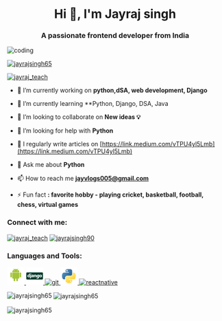 <h1 align="center">Hi 👋, I'm Jayraj singh</h1>
<h3 align="center">A passionate frontend developer from India</h3>
<img aling="right " alt="coding "  Width="400" src ="https://cdn.dribbble.com/users/1162077/screenshots/3848914/programmer.gif"
<p align="left"> <img> <src="https://komarev.com/ghpvc/?username=jayrajsingh65&label=Profile%20views&color=0e75b6&style=flat" alt="jayrajsingh65" /> </p>

<p align="left"> <a href="https://github.com/ryo-ma/github-profile-trophy"><img src="https://github-profile-trophy.vercel.app/?username=jayrajsingh65" alt="jayrajsingh65" /></a> </p>

<p align="left"> <a href="https://twitter.com/jayraj_teach" target="blank"><img src="https://img.shields.io/twitter/follow/jayraj_teach?logo=twitter&style=for-the-badge" alt="jayraj_teach" /></a> </p>

- 🔭 I’m currently working on **python,dSA, web development, Django**

- 🌱 I’m currently learning **Python, Django, DSA, Java

- 👯 I’m looking to collaborate on **New ideas 💡**

- 🤝 I’m looking for help with **Python**

- 📝 I regularly write articles on [https://link.medium.com/vTPU4yl5Lmb](https://link.medium.com/vTPU4yl5Lmb)

- 💬 Ask me about **Python**

- 📫 How to reach me **jayvlogs005@gmail.com**

- ⚡ Fun fact **: favorite hobby - playing cricket, basketball, football, chess, virtual games**

<h3 align="left">Connect with me:</h3>
<p align="left">
<a href="https://twitter.com/jayraj_teach" target="blank"><img align="center" src="https://raw.githubusercontent.com/rahuldkjain/github-profile-readme-generator/master/src/images/icons/Social/twitter.svg" alt="jayraj_teach" height="30" width="40" /></a>
<a href="https://instagram.com/jayrajsingh90" target="blank"><img align="center" src="https://raw.githubusercontent.com/rahuldkjain/github-profile-readme-generator/master/src/images/icons/Social/instagram.svg" alt="jayrajsingh90" height="30" width="40" /></a>
</p>

<h3 align="left">Languages and Tools:</h3>
<p align="left"> <a href="https://developer.android.com" target="_blank" rel="noreferrer"> <img src="https://raw.githubusercontent.com/devicons/devicon/master/icons/android/android-original-wordmark.svg" alt="android" width="40" height="40"/> </a> <a href="https://www.djangoproject.com/" target="_blank" rel="noreferrer"> <img src="https://raw.githubusercontent.com/devicons/devicon/master/icons/django/django-original.svg" alt="django" width="40" height="40"/> </a> <a href="https://git-scm.com/" target="_blank" rel="noreferrer"> <img src="https://www.vectorlogo.zone/logos/git-scm/git-scm-icon.svg" alt="git" width="40" height="40"/> </a> <a href="https://www.python.org" target="_blank" rel="noreferrer"> <img src="https://raw.githubusercontent.com/devicons/devicon/master/icons/python/python-original.svg" alt="python" width="40" height="40"/> </a> <a href="https://reactnative.dev/" target="_blank" rel="noreferrer"> <img src="https://reactnative.dev/img/header_logo.svg" alt="reactnative" width="40" height="40"/> </a> </p>

<p><img align="left" src="https://github-readme-stats.vercel.app/api/top-langs?username=jayrajsingh65&show_icons=true&locale=en&layout=compact" alt="jayrajsingh65" /></p>

<p>&nbsp;<img align="center" src="https://github-readme-stats.vercel.app/api?username=jayrajsingh65&show_icons=true&locale=en" alt="jayrajsingh65" /></p>

<p><img align="center" src="https://github-readme-streak-stats.herokuapp.com/?user=jayrajsingh65&" alt="jayrajsingh65" /></p>
